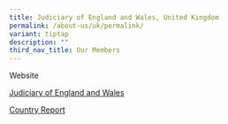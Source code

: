 ```yaml
---
title: Judiciary of England and Wales, United Kingdom
permalink: /about-us/uk/permalink/
variant: tiptap
description: ""
third_nav_title: Our Members
---
```

<p>Website</p>
<p><a href="https://www.judiciary.uk/" rel="noopener noreferrer nofollow" target="_blank">Judiciary of England and Wales</a>
</p>
<p></p>
<p><a href="/files/uk country report.pdf" rel="noopener noreferrer nofollow" target="_blank">Country Report</a>
</p>
